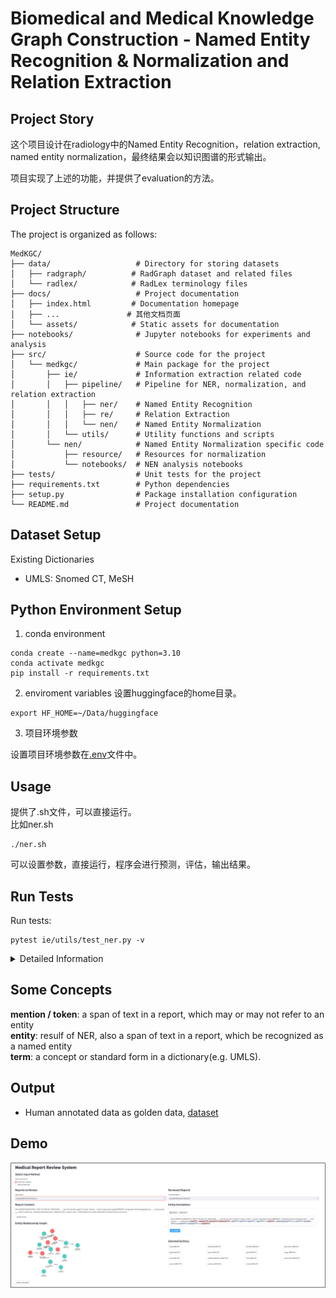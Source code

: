 # Biomedical and Medical Knowledge Graph Construction - Named Entity Recognition & Normalization and Relation Extraction 

## Project Story
这个项目设计在radiology中的Named Entity Recognition，relation extraction, named entity normalization，最终结果会以知识图谱的形式输出。

项目实现了上述的功能，并提供了evaluation的方法。

## Project Structure
The project is organized as follows:
```
MedKGC/
├── data/                   # Directory for storing datasets
│   ├── radgraph/          # RadGraph dataset and related files
│   └── radlex/            # RadLex terminology files
├── docs/                   # Project documentation
│   ├── index.html         # Documentation homepage
│   ├── ...               # 其他文档页面
│   └── assets/            # Static assets for documentation
├── notebooks/              # Jupyter notebooks for experiments and analysis
├── src/                    # Source code for the project
│   └── medkgc/             # Main package for the project
│       ├── ie/             # Information extraction related code
│       │   ├── pipeline/   # Pipeline for NER, normalization, and relation extraction
│       │   │   ├── ner/    # Named Entity Recognition
│       │   │   ├── re/     # Relation Extraction
│       │   │   └── nen/    # Named Entity Normalization
│       │   └── utils/      # Utility functions and scripts
│       └── nen/            # Named Entity Normalization specific code
│           ├── resource/   # Resources for normalization
│           └── notebooks/  # NEN analysis notebooks
├── tests/                  # Unit tests for the project
├── requirements.txt        # Python dependencies
├── setup.py                # Package installation configuration
└── README.md               # Project documentation
```

## Dataset Setup

Existing Dictionaries
- UMLS: Snomed CT, MeSH

## Python Environment Setup

1. conda environment
```
conda create --name=medkgc python=3.10
conda activate medkgc
pip install -r requirements.txt
```

2. enviroment variables
设置huggingface的home目录。
```
export HF_HOME=~/Data/huggingface
```
3. 项目环境参数

设置项目环境参数在[.env](.env)文件中。

## Usage
提供了.sh文件，可以直接运行。  
比如ner.sh
```
./ner.sh
```
可以设置参数，直接运行，程序会进行预测，评估，输出结果。  




## Run Tests
Run tests:
```
pytest ie/utils/test_ner.py -v
```
<details>
<summary>Detailed Information</summary>
`-v` - verbose mode, display detailed test output information
</details>




## Some Concepts
**mention / token**: a span of text in a report, which may or may not refer to an entity  
**entity**: resulf of NER, also a span of text in a report, which be recognized as a named entity  
**term**: a concept or standard form in a dictionary(e.g. UMLS).  


## Output
- Human annotated data as golden data, [dataset](nen/humanReview/reviewed.xlsx)

## Demo
![medkgc](medkgc.png)
